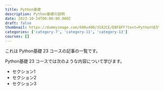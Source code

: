 ```yaml
---
title: Python基礎
description: Python基礎の説明
date: 2023-10-24T00:00:00.000Z
draft: false
thumbnail: https://dummyimage.com/600x400/3182CE/EBF8FF?text=Python%E5%9F%BA%E7%A4%8E
categories: ['category-7', 'category-11', 'category-13']
courses: []
---
```


これは Python基礎 23 コースの記事の一覧です。

  Python基礎 23 コースでは次のような内容について学びます。

  - セクション1
  - セクション2
  - セクション3